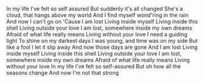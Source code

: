 In my life
I've felt so self assured
But suddenly it's all changed
She's a cloud, that hangs above my world
And I find myself wond'ring in the rain
And now I can't go on
'Cause I am lost
Living inside myself
Living inside this shell
Living outside your love
I am lost, somewhere inside my own dreams
Afraid of what life really means
Living without your love
I need a guiding light
To shine on my darkest days
I was young, and time was on my side
But like a fool I let it slip away
And now those days are gone
And I am lost
Living inside myself
Living inside this shell
Living outside your love
I am lost, somewhere inside my own dreams
Afraid of what life really means
Living without your love
In my life
I've felt so self-assured
But oh how all the seasons change
And now I'm not that strong


